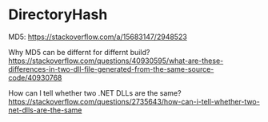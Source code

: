 # DirectoryHash

MD5: https://stackoverflow.com/a/15683147/2948523

Why MD5 can be differnt for differnt build?
https://stackoverflow.com/questions/40930595/what-are-these-differences-in-two-dll-file-generated-from-the-same-source-code/40930768

How can I tell whether two .NET DLLs are the same?
https://stackoverflow.com/questions/2735643/how-can-i-tell-whether-two-net-dlls-are-the-same
